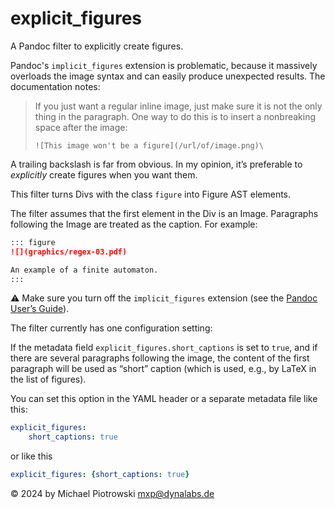 # explicit_figures

A Pandoc filter to explicitly create figures.

Pandoc's `implicit_figures` extension is problematic, because it massively overloads the image syntax and can easily produce unexpected results.  The documentation notes:

> If you just want a regular inline image, just make sure it is not the only thing in the paragraph.  One way to do this is to insert a nonbreaking space after the image:
>
> `![This image won't be a figure](/url/of/image.png)\`

A trailing backslash is far from obvious.  In my opinion, it’s preferable to _explicitly_ create figures when you want them.

This filter turns Divs with the class `figure` into Figure AST elements.

The filter assumes that the first element in the Div is an Image.  Paragraphs following the Image are treated as the caption.  For example:

``` markdown
::: figure
![](graphics/regex-03.pdf)

An example of a finite automaton.
:::
```

⚠ Make sure you turn off the `implicit_figures` extension (see the [Pandoc User’s Guide](https://pandoc.org/MANUAL.html#extensions)).

The filter currently has one configuration setting:

If the metadata field `explicit_figures.short_captions` is set to `true`, and if there are several paragraphs following the image, the content of the first paragraph will be used as “short” caption (which is used, e.g., by LaTeX in the list of figures).

You can set this option in the YAML header or a separate metadata file like this:

``` yaml
explicit_figures:
    short_captions: true
```

or like this

``` yaml
explicit_figures: {short_captions: true}
```

© 2024 by Michael Piotrowski <mxp@dynalabs.de>
